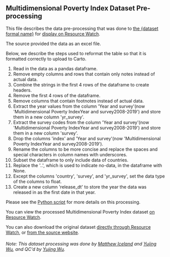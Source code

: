 ## Multidimensional Poverty Index Dataset Pre-processing
This file describes the data pre-processing that was done to [the {dataset formal name}](http://hdr.undp.org/en/2020-MPI) for [display on Resource Watch](https://resourcewatch.org/data/explore/d3486db9-5da4-4aee-a363-f71b643a7ce1).

The source provided the data as an excel file.

Below, we describe the steps used to reformat the table so that it is formatted correctly to upload to Carto.

1. Read in the data as a pandas dataframe.
2. Remove empty columns and rows that contain only notes instead of actual data.
4. Combine the strings in the first 4 rows of the dataframe to create headers.
5. Remove the first 4 rows of the dataframe.
6. Remove columns that contain footnotes instead of actual data.
7. Extract the year values from the column 'Year and survey'(now 'Multidimensional Poverty IndexYear and survey2008-2019') and store them in a new column 'yr_survey'.
8. Extract the survey codes from the column 'Year and survey'(now 'Multidimensional Poverty IndexYear and survey2008-2019') and store them in a new column 'survey'.
9. Drop the columns 'index' and 'Year and survey'(now 'Multidimensional Poverty IndexYear and survey2008-2019').
10. Rename the columns to be more concise and replace the spaces and special characters in column names with underscores.
11. Subset the dataframe to only include data of countries.
12. Replace the '..', which is used to indicate no-data, in the dataframe with None.
13. Except the columns 'country', 'survey', and 'yr_survey', set the data type of the columns to float.
14. Create a new column 'release_dt' to store the year the data was released in as the first date in that year.

Please see the [Python script](https://github.com/resource-watch/data-pre-processing/blob/master/soc_006_rw1_multidimensional_poverty_index/soc_006_rw1_multidimensional_poverty_index_processing.py) for more details on this processing.

You can view the processed Multidimensional Poverty Index dataset [on Resource Watch](https://resourcewatch.org/data/explore/d3486db9-5da4-4aee-a363-f71b643a7ce1).

You can also download the original dataset [directly through Resource Watch](https://wri-public-data.s3.amazonaws.com/resourcewatch/soc_006_rw1_multidimensional_poverty_index.zip), or [from the source website](http://hdr.undp.org/en/2020-MPI).

###### Note: This dataset processing was done by [Matthew Iceland](https://github.com/miceland2) and [Yujing Wu](https://www.wri.org/profile/yujing-wu), and QC'd by [Yujing Wu](https://www.wri.org/profile/yujing-wu).
